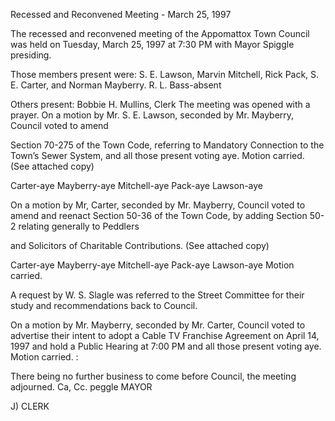 Recessed and Reconvened Meeting - March 25, 1997

The recessed and reconvened meeting of the Appomattox Town Council was held on
Tuesday, March 25, 1997 at 7:30 PM with Mayor Spiggle presiding.

Those members present were: S. E. Lawson, Marvin Mitchell, Rick Pack,
S. E. Carter, and Norman Mayberry. R. L. Bass-absent

Others present: Bobbie H. Mullins, Clerk
The meeting was opened with a prayer.
On a motion by Mr. S. E. Lawson, seconded by Mr. Mayberry, Council voted to amend

Section 70-275 of the Town Code, referring to Mandatory Connection to the Town’s
Sewer System, and all those present voting aye. Motion carried. (See attached copy)

Carter-aye Mayberry-aye Mitchell-aye Pack-aye Lawson-aye

On a motion by Mr, Carter, seconded by Mr. Mayberry, Council voted to amend and reenact
Section 50-36 of the Town Code, by adding Section 50-2 relating generally to Peddlers

and Solicitors of Charitable Contributions. (See attached copy)

Carter-aye Mayberry-aye Mitchell-aye Pack-aye Lawson-aye
Motion carried.

A request by W. S. Slagle was referred to the Street Committee for their study and
recommendations back to Council.

On a motion by Mr. Mayberry, seconded by Mr. Carter, Council voted to advertise
their intent to adopt a Cable TV Franchise Agreement on April 14, 1997 and hold
a Public Hearing at 7:00 PM and all those present voting aye. Motion carried. :

There being no further business to come before Council, the meeting adjourned.
Ca, Cc. peggle MAYOR

J) CLERK

